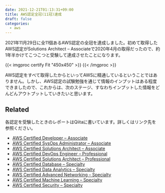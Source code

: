 ```yaml
---
date: 2021-12-21T01:13:31+09:00
title: AWS認定全冠(11冠)達成
draft: false
categories:
  - aws
---
```


2021年11月29日に全11個あるAWS認定の全冠を達成しました。初めて取得したAWS認定がSolutions Architect – Associateで2020年4月の取得だったので、約1年半かけてこつこつと受験して達成させたことになります。

{{< imgproc certify Fit "450x450" >}}
{{< /imgproc >}}

AWS認定をすべて取得したからといってAWSに精通しているということではありません。しかし、AWS認定の試験勉強を通じて情報のインプットはある程度できましたので、これからは、次のステージ、すなわちインプットした情報をどんどんアウトプットしていきたいと思います。

## Related

各認定を受験したときのレポートはQiitaに書いています。詳しくはリンク先を参照ください。

- [AWS Certified Developer – Associate](https://qiita.com/kiyo27/items/016e1e635e08e6054d60)
- [AWS Certified SysOps Administrator – Associate](https://qiita.com/kiyo27/items/a97f833c6b0e87e196a9)
- [AWS Certified Solutions Architect – Associate](https://qiita.com/kiyo27/items/cda4faa2f97509fb2670)
- [AWS Certified DevOps Engineer – Professional](https://qiita.com/kiyo27/items/4b112f4da65aac8d3544)
- [AWS Certified Solutions Architect – Professional](https://qiita.com/kiyo27/items/88ef03ecff7bcb2771c3)
- [AWS Certified Database – Specialty](https://qiita.com/kiyo27/items/35744d019e98a9fc0f1b)
- [AWS Certified Data Analytics – Specialty](https://qiita.com/kiyo27/items/3db754cdfe3c4a82317f)
- [AWS Certified Advanced Networking – Specialty](https://qiita.com/kiyo27/items/9be114afae4817c860be)
- [AWS Certified Machine Learning – Specialty](https://qiita.com/kiyo27/items/fc9a9cfa8a55742ca2e2)
- [AWS Certified Security – Specialty](https://qiita.com/kiyo27/items/7d2e7d06c5016fe1df39)
